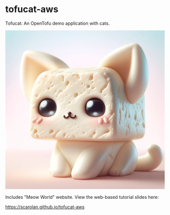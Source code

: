 # tofucat-aws
Tofucat: An OpenTofu demo application with cats.

![TofuCat](./tofucat.png)

Includes "Meow World" website. View the web-based tutorial slides here:

https://scarolan.github.io/tofucat-aws